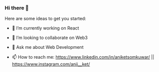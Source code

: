 ### Hi there 👋




Here are some ideas to get you started:

- 🔭 I’m currently working on React

- 👯 I’m looking to collaborate on Web3 

- 💬 Ask me about Web Development

- 📫 How to reach me: https://www.linkedin.com/in/aniketsomkuwar/  || https://www.instagram.com/anii__ket/


